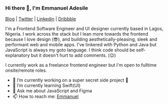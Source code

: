 ### Hi there 👋, I'm Emmanuel Adesile

[Blog](https://dev.to/emmaadesile) | [Twitter](https://twitter.com/emma_adesile) | [Linkedin](https://linkedin.com/in/emmaadesile) | [Dribbble](https://dribbble.com/emmaadesile)

I'm a Frontend Software Engineer and UI designer currently based in Lagos, Nigeria. I work across the stack but I lean more towards the frontend because I love design (😎), and building aesthetically-pleasing, sleek and performant web and mobile apps. I've tinkered with Python and Java but JavaScript is always my goto language. I think code should be self-explanatory but it doesn't hurt to add comments. (😉)

I currently work as a freelance frontend engineer but I'm open to fulltime onsite/remote roles.

- 🔭 I’m currently working on a super secret side project 🤞
- 🌱 I’m currently learning Swift(UI)
- 💬 Ask me about JavaScript and Figma
- 📫 How to reach me: [Emmanuel](mailto:emma2adesile@gmail.com)
